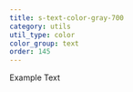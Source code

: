 ```yaml
---
title: s-text-color-gray-700
category: utils
util_type: color
color_group: text
order: 145
---
```

<div class="s-text-color-gray-700">Example Text</div>